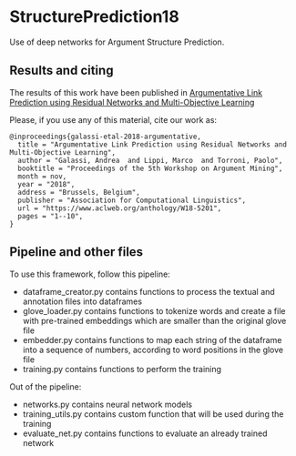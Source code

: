 # StructurePrediction18

Use of deep networks for Argument Structure Prediction.

## Results and citing
The results of this work have been published in [Argumentative Link Prediction using Residual Networks and Multi-Objective Learning](https://www.aclweb.org/anthology/W18-5201)

Please, if you use any of this material, cite our work as:
```
@inproceedings{galassi-etal-2018-argumentative,
  title = "Argumentative Link Prediction using Residual Networks and Multi-Objective Learning",
  author = "Galassi, Andrea  and Lippi, Marco  and Torroni, Paolo",
  booktitle = "Proceedings of the 5th Workshop on Argument Mining",
  month = nov,
  year = "2018",
  address = "Brussels, Belgium",
  publisher = "Association for Computational Linguistics",
  url = "https://www.aclweb.org/anthology/W18-5201",
  pages = "1--10",
}
```

## Pipeline and other files
To use this framework, follow this pipeline:
- dataframe_creator.py contains functions to process the textual and annotation files into dataframes
- glove_loader.py contains functions to tokenize words and create a file with pre-trained embeddings which are smaller than the original glove file
- embedder.py contains functions to map each string of the dataframe into a sequence of numbers, according to word positions in the glove file
- training.py contains functions to perform the training

Out of the pipeline:
- networks.py contains neural network models
- training_utils.py contains custom function that will be used during the training
- evaluate_net.py contains functions to evaluate an already trained network

